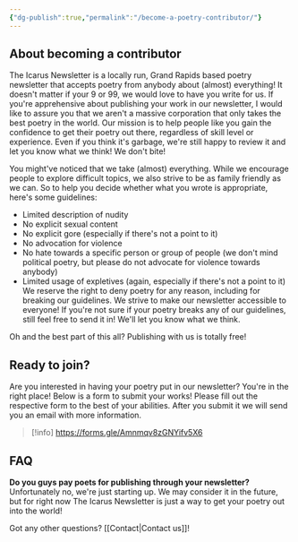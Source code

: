 ```yaml
---
{"dg-publish":true,"permalink":"/become-a-poetry-contributor/"}
---
```


## About becoming a contributor
The Icarus Newsletter is a locally run, Grand Rapids based poetry newsletter that accepts poetry from anybody about (almost) everything! It doesn't matter if your 9 or 99, we would love to have you write for us. If you're apprehensive about publishing your work in our newsletter, I would like to assure you that we aren't a massive corporation that only takes the best poetry in the world. Our mission is to help people like you gain the confidence to get their poetry out there, regardless of skill level or experience. Even if you think it's garbage, we're still happy to review it and let you know what we think! We don't bite!

You might've noticed that we take (almost) everything. While we encourage people to explore difficult topics, we also strive to be as family friendly as we can. So to help you decide whether what you wrote is appropriate, here's some guidelines:
- Limited description of nudity
- No explicit sexual content
- No explicit gore (especially if there's not a point to it)
- No advocation for violence
- No hate towards a specific person or group of people (we don't mind political poetry, but please do not advocate for violence towards anybody)
- Limited usage of expletives (again, especially if there's not a point to it)
We reserve the right to deny poetry for any reason, including for breaking our guidelines. We strive to make our newsletter accessible to everyone! If you're not sure if your poetry breaks any of our guidelines, still feel free to send it in! We'll let you know what we think.

Oh and the best part of this all? Publishing with us is totally free!
## Ready to join?
Are you interested in having your poetry put in our newsletter? You're in the right place! Below is a form to submit your works! Please fill out the respective form to the best of your abilities. After you submit it we will send you an email with more information.

>[!info] https://forms.gle/Amnmqv8zGNYifv5X6

## FAQ
**Do you guys pay poets for publishing through your newsletter?**
Unfortunately no, we're just starting up. We may consider it in the future, but for right now The Icarus Newsletter is just a way to get your poetry out into the world!

Got any other questions? [[Contact\|Contact us]]!